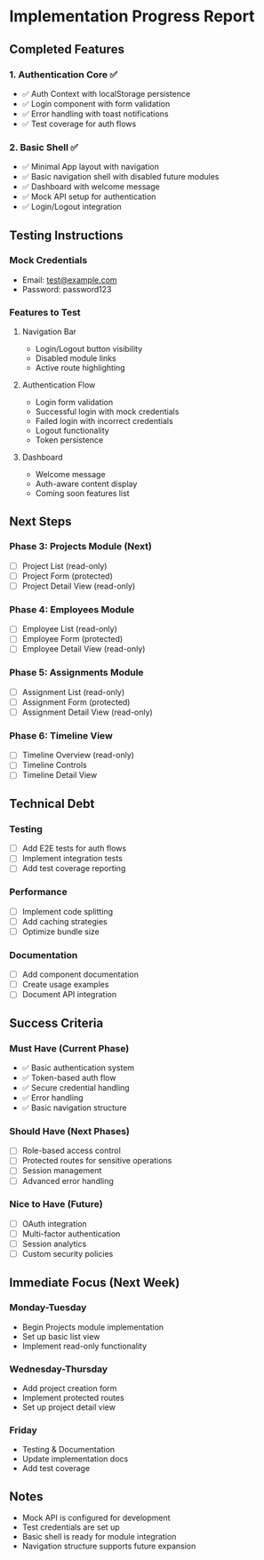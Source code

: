 # Implementation Progress Report

## Completed Features

### 1. Authentication Core ✅
- ✅ Auth Context with localStorage persistence
- ✅ Login component with form validation
- ✅ Error handling with toast notifications
- ✅ Test coverage for auth flows

### 2. Basic Shell ✅
- ✅ Minimal App layout with navigation
- ✅ Basic navigation shell with disabled future modules
- ✅ Dashboard with welcome message
- ✅ Mock API setup for authentication
- ✅ Login/Logout integration

## Testing Instructions

### Mock Credentials
- Email: test@example.com
- Password: password123

### Features to Test
1. Navigation Bar
   - Login/Logout button visibility
   - Disabled module links
   - Active route highlighting

2. Authentication Flow
   - Login form validation
   - Successful login with mock credentials
   - Failed login with incorrect credentials
   - Logout functionality
   - Token persistence

3. Dashboard
   - Welcome message
   - Auth-aware content display
   - Coming soon features list

## Next Steps

### Phase 3: Projects Module (Next)
- [ ] Project List (read-only)
- [ ] Project Form (protected)
- [ ] Project Detail View (read-only)

### Phase 4: Employees Module
- [ ] Employee List (read-only)
- [ ] Employee Form (protected)
- [ ] Employee Detail View (read-only)

### Phase 5: Assignments Module
- [ ] Assignment List (read-only)
- [ ] Assignment Form (protected)
- [ ] Assignment Detail View (read-only)

### Phase 6: Timeline View
- [ ] Timeline Overview (read-only)
- [ ] Timeline Controls
- [ ] Timeline Detail View

## Technical Debt

### Testing
- [ ] Add E2E tests for auth flows
- [ ] Implement integration tests
- [ ] Add test coverage reporting

### Performance
- [ ] Implement code splitting
- [ ] Add caching strategies
- [ ] Optimize bundle size

### Documentation
- [ ] Add component documentation
- [ ] Create usage examples
- [ ] Document API integration

## Success Criteria

### Must Have (Current Phase)
- ✅ Basic authentication system
- ✅ Token-based auth flow
- ✅ Secure credential handling
- ✅ Error handling
- ✅ Basic navigation structure

### Should Have (Next Phases)
- [ ] Role-based access control
- [ ] Protected routes for sensitive operations
- [ ] Session management
- [ ] Advanced error handling

### Nice to Have (Future)
- [ ] OAuth integration
- [ ] Multi-factor authentication
- [ ] Session analytics
- [ ] Custom security policies

## Immediate Focus (Next Week)

### Monday-Tuesday
- Begin Projects module implementation
- Set up basic list view
- Implement read-only functionality

### Wednesday-Thursday
- Add project creation form
- Implement protected routes
- Set up project detail view

### Friday
- Testing & Documentation
- Update implementation docs
- Add test coverage

## Notes
- Mock API is configured for development
- Test credentials are set up
- Basic shell is ready for module integration
- Navigation structure supports future expansion